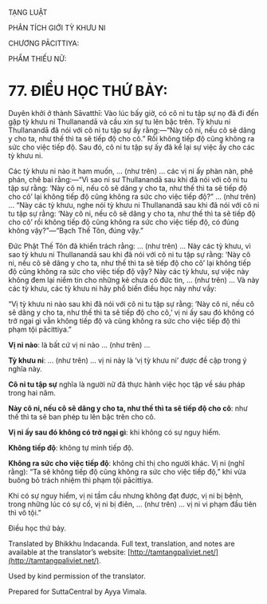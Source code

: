  

TẠNG LUẬT

PHÂN TÍCH GIỚI TỲ KHƯU NI

CHƯƠNG PĀCITTIYA:

PHẨM THIẾU NỮ:

# 77\. ĐIỀU HỌC THỨ BẢY:

Duyên khởi ở thành Sāvatthī: Vào lúc bấy giờ, có cô ni tu tập sự nọ đã đi đến gặp tỳ khưu ni Thullanandā và cầu xin sự tu lên bậc trên. Tỳ khưu ni Thullanandā đã nói với cô ni tu tập sự ấy rằng:—“Này cô ni, nếu cô sẽ dâng y cho ta, như thế thì ta sẽ tiếp độ cho cô.” Rồi không tiếp độ cũng không ra sức cho việc tiếp độ. Sau đó, cô ni tu tập sự ấy đã kể lại sự việc ấy cho các tỳ khưu ni.

Các tỳ khưu ni nào ít ham muốn, … (như trên) … các vị ni ấy phàn nàn, phê phán, chê bai rằng:—“Vì sao ni sư Thullanandā sau khi đã nói với cô ni tu tập sự rằng: ‘Này cô ni, nếu cô sẽ dâng y cho ta, như thế thì ta sẽ tiếp độ cho cô’ lại không tiếp độ cũng không ra sức cho việc tiếp độ?” … (như trên) … “Này các tỳ khưu, nghe nói tỳ khưu ni Thullanandā sau khi đã nói với cô ni tu tập sự rằng: ‘Này cô ni, nếu cô sẽ dâng y cho ta, như thế thì ta sẽ tiếp độ cho cô’ rồi không tiếp độ cũng không ra sức cho việc tiếp độ, có đúng không vậy?”—“Bạch Thế Tôn, đúng vậy.”

Đức Phật Thế Tôn đã khiển trách rằng: … (như trên) … Này các tỳ khưu, vì sao tỳ khưu ni Thullanandā sau khi đã nói với cô ni tu tập sự rằng: ‘Này cô ni, nếu cô sẽ dâng y cho ta, như thế thì ta sẽ tiếp độ cho cô’ lại không tiếp độ cũng không ra sức cho việc tiếp độ vậy? Này các tỳ khưu, sự việc này không đem lại niềm tin cho những kẻ chưa có đức tin, … (như trên) … Và này các tỳ khưu, các tỳ khưu ni hãy phổ biến điều học này như vầy:

“Vị tỳ khưu ni nào sau khi đã nói với cô ni tu tập sự rằng: ‘Này cô ni, nếu cô sẽ dâng y cho ta, như thế thì ta sẽ tiếp độ cho cô,’ vị ni ấy sau đó không có trở ngại gì vẫn không tiếp độ và cũng không ra sức cho việc tiếp độ thì phạm tội pācittiya.”

**Vị ni nào**: là bất cứ vị ni nào … (như trên) …

**Tỳ khưu ni**: … (như trên) … vị ni này là ‘vị tỳ khưu ni’ được đề cập trong ý nghĩa này.

**Cô ni tu tập sự** nghĩa là người nữ đã thực hành việc học tập về sáu pháp trong hai năm.

**Này cô ni, nếu cô sẽ dâng y cho ta, như thế thì ta sẽ tiếp độ cho cô**: như thế thì ta sẽ ban phép tu lên bậc trên cho cô.

**Vị ni ấy sau đó không có trở ngại gì**: khi không có sự nguy hiểm.

**Không tiếp độ**: không tự mình tiếp độ.

**Không ra sức cho việc tiếp độ**: không chỉ thị cho người khác. Vị ni (nghĩ rằng): “Ta sẽ không tiếp độ cũng không ra sức cho việc tiếp độ,” khi vừa buông bỏ trách nhiệm thì phạm tội pācittiya.

Khi có sự nguy hiểm, vị ni tầm cầu nhưng không đạt được, vị ni bị bệnh, trong những lúc có sự cố, vị ni bị điên, … (như trên) … vị ni vi phạm đầu tiên thì vô tội.”

Điều học thứ bảy.

Translated by Bhikkhu Indacanda. Full text, translation, and notes are available at the translator’s website: [http://tamtangpaliviet.net/](http://tamtangpaliviet.net/).

Used by kind permission of the translator.

Prepared for SuttaCentral by Ayya Vimala.